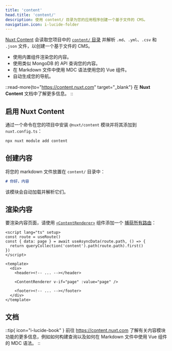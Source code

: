 ```yaml
---
title: 'content'
head.title: 'content/'
description: 使用 content/ 目录为您的应用程序创建一个基于文件的 CMS。
navigation.icon: i-lucide-folder
---
```


[Nuxt Content](https://content.nuxt.com) 会读取您项目中的 [`content/` 目录](/docs/guide/directory-structure/content) 并解析 `.md`、`.yml`、`.csv` 和 `.json` 文件，以创建一个基于文件的 CMS。

- 使用内置组件渲染您的内容。
- 使用类似 MongoDB 的 API 查询您的内容。
- 在 Markdown 文件中使用 MDC 语法使用您的 Vue 组件。
- 自动生成您的导航。

::read-more{to="https://content.nuxt.com" target="_blank"}
在 **Nuxt Content** 文档中了解更多信息。
::

## 启用 Nuxt Content

通过一个命令在您的项目中安装 `@nuxt/content` 模块并将其添加到 `nuxt.config.ts`：

```bash [终端]
npx nuxt module add content
```

## 创建内容

将您的 markdown 文件放置在 `content/` 目录中：

```md [content/index.md]
# 你好，内容
```

该模块会自动加载并解析它们。

## 渲染内容

要渲染内容页面，请使用 [`<ContentRenderer>`](https://content.nuxt.com/docs/components/content-renderer) 组件添加一个 [捕获所有路由](/docs/guide/directory-structure/app/pages/#catch-all-route)：

```vue [app/pages/[...slug\\].vue]
<script lang="ts" setup>
const route = useRoute()
const { data: page } = await useAsyncData(route.path, () => {
  return queryCollection('content').path(route.path).first()
})
</script>

<template>
  <div>
    <header><!-- ... --></header>

    <ContentRenderer v-if="page" :value="page" />

    <footer><!-- ... --></footer>
  </div>
</template>
```

## 文档

::tip{ icon="i-lucide-book" }
前往 <https://content.nuxt.com> 了解有关内容模块功能的更多信息，例如如何构建查询以及如何在 Markdown 文件中使用 Vue 组件的 MDC 语法。
::
